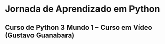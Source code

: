 # Jornada de Aprendizado em Python
## Curso de Python 3 Mundo 1 – Curso em Vídeo (Gustavo Guanabara)
